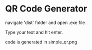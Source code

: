 # QR Code Generator

navigate 'dist' folder and open .exe file

Type your text and hit enter.

code is generated in simple_qr.png
